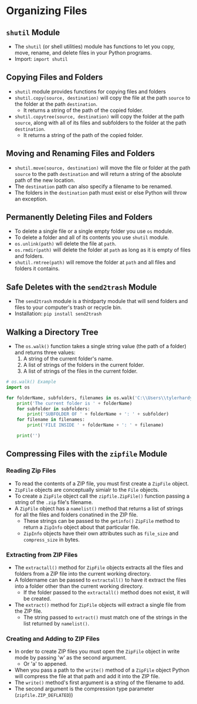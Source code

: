 # Organizing Files
## `shutil` Module
- The `shutil` (or shell utilities) module has functions to let you copy, move, rename, and delete files in your Python programs.
- Import: `import shutil`

## Copying Files and Folders
- `shutil` module provides functions for copying files and folders
- `shutil.copy(source, destination)` will copy the file at the path `source` to the folder at the path `destination`.
  - It returns a string of the path of the copied folder.
- `shutil.copytree(source, destination)` will copy the folder at the path `source`, along with all of its files and subfolders to the folder at the path `destination`.
  - It returns a string of the path of the copied folder.

## Moving and Renaming Files and Folders
- `shutil.move(source, destination)` will move the file or folder at the path `source` to the path `destination` and will return a string of the absolute path of the new location.
- The `destination` path can also specify a filename to be renamed.
- The folders in the  `destination` path must exist or else Python will throw an exception.

## Permanently Deleting Files and Folders
- To delete a single file or a single empty folder you use `os` module.
- To delete a folder and all of its contents you use `shutil` module.
- `os.unlink(path)` wll delete the file at `path`.
- `os.rmdir(path)` will delete the folder at `path` as long as it is empty of files and folders.
- `shutil.rmtree(path)` will remove the folder at `path` and all files and folders it contains.

## Safe Deletes with the `send2trash` Module
- The `send2trash` module is a thirdparty module that will send folders and files to your computer's trash or recycle bin.
- Installation: `pip install send2trash`

## Walking a Directory Tree
- The `os.walk()` function takes a single string value (the path of a folder) and returns three values:
  1. A string of the current folder's name.
  2. A list of strings of the folders in the current folder.
  3. A list of strings of the files in the current folder.

```python
# os.walk() Example
import os

for folderName, subfolders, filenames in os.walk('C:\\Users\\tylerhardy\\Downloads\\'):
    print('The current folder is ' + folderName)
    for subfolder in subfolders:
        print('SUBFOLDER OF ' + folderName + ': ' + subfolder)
    for filename in filenames:
        print('FILE INSIDE ' + folderName + ': ' + filename)

    print('')
```

## Compressing Files with the `zipfile` Module
### Reading Zip Files
- To read the contents of a ZIP file, you must first create a `ZipFile` object.
- `ZipFile` objects are conceptually simialr to the `File` objects.
- To create a `ZipFile` object call the `zipfile.ZipFile()` function passing a string of the `.zip` file's filename.
- A `ZipFile` object has a `namelist()` method that returns a list of strings for all the files and folders conatined in the ZIP file.
  - These strings can be passed to the `getinfo()` `ZipFile` method to return a `ZipInfo` object about that particular file.
  - `ZipInfo` objects have their own attributes such as `file_size` and `compress_size` in bytes.

### Extracting from ZIP Files
- The `extractall()` method for `ZipFile` objects extracts all the files and folders from a ZIP file into the current working directory.
- A foldername can be passed to `extractall()` to have it extract the files into a folder other than the current working directory.
  - If the folder passed to the `extractall()` method does not exist, it will be created.
- The `extract()` method for `ZipFile` objects will extract a single file from the ZIP file.
  - The string passed to `extract()` must match one of the strings in the list returned by `namelist()`.

### Creating and Adding to ZIP Files
- In order to create ZIP files you must open the `ZipFile` object in write mode by passing 'w' as the second argument.
  - Or 'a' to appened.
- When you pass a path to the `write()` method of a `ZipFile` object Python will compress the file at that path and add it into the ZIP file.
- The `write()` method's first argument is a string of the filename to add.
- The second argument is the compression type parameter (`zipfile.ZIP_DEFLATED`))

